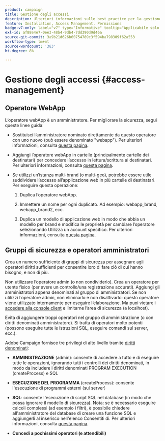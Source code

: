 ```yaml
---
product: campaign
title: Gestione degli accessi
description: Ulteriori informazioni sulle best practice per la gestione degli accessi
feature: Installation, Access Management, Permissions
badge-v7-only: label="v7" type="Informative" tooltip="Applicabile solo a Campaign Classic v7"
exl-id: af88e4e7-0ee3-48b4-9db4-7dd390d9d46a
source-git-commit: 3a9b21d626b60754789c3f594ba798309f62a553
workflow-type: tm+mt
source-wordcount: '383'
ht-degree: 8%

---
```


# Gestione degli accessi {#access-management}



## Operatore WebApp

L’operatore webApp è un amministratore. Per migliorare la sicurezza, segui queste linee guida:

* Sostituisci l’amministratore nominato direttamente da questo operatore con uno nuovo (può essere denominato &quot;webapp&quot;). Per ulteriori informazioni, consulta [questa pagina](../../platform/using/access-management.md).

* Aggiungi l’operatore webApp in cartelle (principalmente cartelle dei destinatari) per concedere l’accesso in lettura/scrittura ai destinatari. Per ulteriori informazioni, consulta [questa pagina](../../platform/using/access-management.md).

* Se utilizzi un’istanza multi-brand (o multi-geo), potrebbe essere utile suddividere l’accesso all’applicazione web in più cartelle di destinatari. Per eseguire questa operazione:

   1. Duplica l’operatore webApp.

   1. Immettere un nome per ogni duplicato. Ad esempio: webapp_brand, webapp_brand2, ecc.

   1. Duplica un modello di applicazione web in modo che abbia un modello per brand e modifica le proprietà per cambiare l’operatore selezionando Utilizza un account specifico.  Per ulteriori informazioni, consulta [questa pagina](../../web/using/defining-web-forms-properties.md).

## Gruppi di sicurezza e operatori amministratori

Crea un numero sufficiente di gruppi di sicurezza per assegnare agli operatori diritti sufficienti per consentire loro di fare ciò di cui hanno bisogno, e non di più.

Non utilizzare l’operatore admin (o non condividerlo). Crea un operatore per utente fisico (per avere un controllo/una registrazione accurati). Aggiungi gli amministratori appena denominati al gruppo di amministratori. Se non utilizzi l’operatore admin, non eliminarlo e non disattivarlo: questo operatore viene utilizzato internamente per eseguire l’elaborazione. Ma puoi vietare i [accedere alla console client](../../platform/using/access-management.md) e limitarne l’area di sicurezza (a localhost).

Evita di aggiungere troppi operatori nel gruppo di amministrazione (o con diritti denominati amministratore). Si tratta di operatori molto potenti (possono eseguire tutte le istruzioni SQL, eseguire comandi sul server, ecc.).

Adobe Campaign fornisce tre privilegi di alto livello tramite [diritti denominati](../../platform/using/access-management.md#named-rights):

* **AMMINISTRAZIONE** (admin): consente di accedere a tutto e di eseguire tutte le operazioni, ignorando tutti i controlli dei diritti denominati, in modo da includere i diritti denominati PROGRAM EXECUTION (createProcess) e SQL

* **ESECUZIONE DEL PROGRAMMA** (createProcess): consente l&#39;esecuzione di programmi esterni (sul server)

* **SQL**: consente l&#39;esecuzione di script SQL nel database (in modo che possa ignorare il modello di sicurezza). Nota: se è necessario eseguire calcoli complessi (ad esempio i filtri), è possibile chiedere all&#39;amministratore del database di creare una funzione SQL e aggiungerli al inserisco nell&#39;elenco Consentiti di. Per ulteriori informazioni, consulta [questa pagina](../../installation/using/scripting-coding-guidelines.md).

* **Concedi a pochissimi operatori (e attendibili)**
